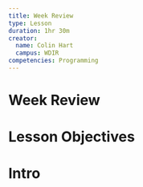 ```yaml
---
title: Week Review
type: Lesson
duration: 1hr 30m
creator:
  name: Colin Hart
  campus: WDIR
competencies: Programming
---
```



# Week Review

# Lesson Objectives



# Intro
